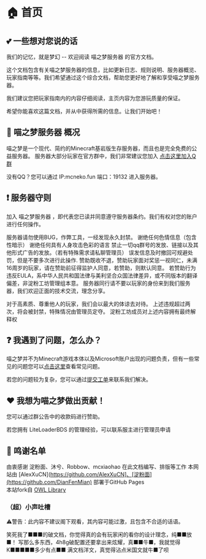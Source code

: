 # 🏠 首页

## 💕 一些想对您说的话
我们的记忆，就是梦幻 -- 欢迎阅读 喵之梦服务器 的官方文档。

这个文档包含有关喵之梦服务器的信息，比如更新日志、规则说明、服务器概览、玩家指南等等。我们希望通过这个综合文档，帮助您更好地了解和享受喵之梦服务器。

我们建议您把玩家指南内的内容仔细阅读，主页内容为您游玩质量的保证。

希望你能喜欢这篇文档，并从中获得所需的信息。让我们开始吧！

## 🎨 喵之梦服务器 概况
喵之梦是一个现代、简约的Minecraft基岩版生存服务器，而且也是完全免费的公益服务器。
服务器大部分玩家在官方群中，我们非常建议您加入 [点击这里加入Q群](https://qm.qq.com/cgi-bin/qm/qr?k=yz2e97_MXHJrOzxz2NBXdlWZb27ZtyBM&jump_from=webapi&authKey=P+y1ZaFeufcniM28pN9jSQ72OHPvRNHASM2BhTgClwp8Fo04caPv/4lGNHSZwcH8)

没有QQ？您可以通过 IP:mcneko.fun 端口：19132 进入服务器。

## ❗ 服务器守则
加入 喵之梦服务器 ，即代表您已读并同意遵守服务器条约。我们有权对您的账户进行任何操作。

服务器请勿使用BUG，作弊工具，一经发现永久封禁。
谢绝任何色情信息（包含性暗示）
谢绝任何具有人身攻击色彩的语言
禁止一切qq群号的发放、链接以及其他形式广告的发放。（若有特殊需求请私聊管理员）
误发信息及时撤回可规避处罚，但是不要多次进行此操作.
赞助既收不退，赞助玩家面对奖惩一视同仁，未满16周岁的玩家，请在赞助前征得监护人同意，若赞助，则默认同意。
若赞助行为违反EULA，系中华人民共和国法律与美利坚合众国法律差异，或不同版本的翻译偏差，非淀粉工坊管理组本意。
服务器同行请不要以玩家的身份来到我们服务器，我们欢迎正面的技术交流，理念分享。

对于高素质、尊重他人的玩家，我们会以最大的体谅去对待。
上述违规超过两次，将会被封禁，特殊情况由管理员定夺。
淀粉工坊成员对上述内容拥有最终解释权

## ❓ 我遇到了问题，怎么办？
喵之梦并不为Minecraft游戏本体以及Microsoft账户出现的问题负责，但有一些常见的问题您可以[点击这里]()查看常见问题。

若您的问题较为复杂，您可以通过[提交工单](https://wj.qq.com/s2/12628522/2ae0)来联系我们解决。

## ❤️ 我想为喵之梦做出贡献！
您可以通过群公告中的收款码进行赞助。

若您拥有 LiteLoaderBDS 的管理经验，可以联系服主进行管理员申请

## 🎇 鸣谢名单
由衷感谢 
淀粉面、沐兮、Robbow、mcxiaohao 在此文档编写、排版等工作
本网站由 [AlexXuCN](https://github.com/AlexXuCN]、[淀粉面](https://github.com/DianFenMian) 部署于GitHub Pages  
本站fork自 [OWL Library](https://github.com/OWLUnion/Library)

### （超）小声吐槽

⚠警告：此内容不建议阁下观看，其内容可能过激，且包含不合适的话语。





笑死我了■■■的破文档，你觉得真的会有玩家闲的看你的设计理念，纯■■放■！
写那么多东西，4h8g破配置还要拿出来炫耀，真■■牛■，我就觉得K■■■■■多少有点■■
满文档洋文，真觉得沾点米国文就牛■了呗
